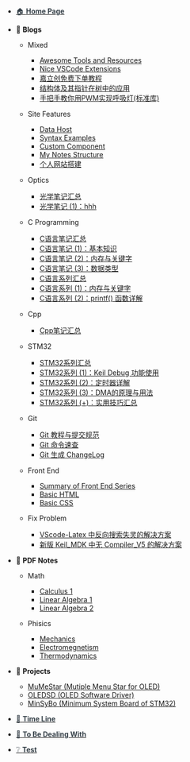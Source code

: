 - [<span style="color:rgb(54,65,73);">🏠 **Home Page**</span>](/README.md)


- 📓 **Blogs**
  - Mixed
    - [Awesome Tools and Resources](Blogs\Mixed\Awesome%20Tools%20and%20Resources.md)
    - [Nice VSCode Extensions](Blogs\Mixed\Nice%20VSCode%20Extenstions.md)
    - [嘉立创免费下单教程](Blogs\Mixed\嘉立创免费下单教程.md)
    - [结构体及其指针在树中的应用](Blogs\Mixed\结构体及其指针在树中的应用.md)
    - [手把手教你用PWM实现呼吸灯(标准库)](Blogs\Mixed\手把手教你用PWM实现呼吸灯(标准库).md)
  - Site Features
    - [Data Host](Blogs\SiteFeatures\Data%20Host.md)
    - [Syntax Examples](Blogs\SiteFeatures\Syntax%20Examples.md)
    - [Custom Component](Blogs\SiteFeatures\Custom%20Component.md)
    - [My Notes Structure](Blogs\SiteFeatures\My%20Notes%20Structure.md)
    - [个人网站搭建](Blogs\SiteFeatures\个人网站搭建.md)

  - Optics
    - [光学笔记汇总](Blogs\Optics\光学笔记汇总.md)
    - [光学笔记 (1)：hhh](Blogs\Optics\光学笔记%20(1)：hhh.md)
  - C Programming
    - [C语言笔记汇总](Blogs/C/C语言笔记汇总.md)
    - [C语言笔记 (1)：基本知识](Blogs\C\C语言笔记%20(1)：基本知识.md)
    - [C语言笔记 (2)：内存与关键字](Blogs\C\C语言笔记%20(2)：内存与关键字.md)
    - [C语言笔记 (3)：数据类型](Blogs\C\C语言笔记%20(3)：数据类型.md)
    - [C语言系列汇总](Blogs/C/C语言系列汇总.md)
    - [C语言系列 (1)：内存与关键字](Blogs/C/C语言系列%20(1)：内存与关键字.md)
    - [C语言系列 (2)：printf() 函数详解](Blogs/C/C语言系列%20(2)：printf()%20函数详解.md)
  - Cpp
    - [Cpp笔记汇总](Blogs\Cpp\Cpp笔记汇总.md)
  - STM32
    - [STM32系列汇总](Blogs/STM32/STM32系列汇总.md)
    - [STM32系列 (1)：Keil Debug 功能使用](Blogs/STM32/STM32系列%20(1)：Keil%20Debug%20功能使用.md)
    - [STM32系列 (2)：定时器详解](Blogs\STM32\STM32系列%20(2)：定时器详解.md)
    - [STM32系列 (3)：DMA的原理与用法](Blogs/STM32/STM32系列%20(3)：DMA的原理与用法.md)
    - [STM32系列 (+)：实用技巧汇总](Blogs\STM32\STM32系列%20(+)：实用技巧汇总.md)
  - Git
    - [Git 教程与提交规范](Blogs/Git/Git教程与提交规范.md)
    - [Git 命令速查](Blogs\Git\Git命令速查.md)
    - [Git 生成 ChangeLog](Blogs\Git\Git生成ChangeLog.md)
  - Front End
    - [Summary of Front End Series](Blogs\FrontEnd\Summary%20of%20Front%20End%20Series.md)
    - [Basic HTML](Blogs\FrontEnd\Basic%20HTML.md)
    - [Basic CSS](Blogs\FrontEnd\Basic%20CSS.md)
  - Fix Problem
    - [VScode-Latex 中反向搜索失灵的解决方案](Blogs/FixProblem/VScode-Latex中反向搜索失灵的解决方案.md)
    - [新版 Keil_MDK 中无 Compiler_V5 的解决方案](Blogs/FixProblem/新版keil_MDK中无compiler_v5的解决方案.md)

- 📖 **PDF Notes**
  - Math

    - [Calculus 1](Notes\Math\Calculus%201%20Notes.md)
    - [Linear Algebra 1](Notes\Math\Linear%20Algebra%201%20notes.md)
    - [Linear Algebra 2](Notes\Math\Linear%20Algebra%202%20notes.md)
  - Phisics
    - [Mechanics](Notes\Phisics\Mecanics%20notes.md)
    - [Electromegnetism](Notes\Phisics\Electromegnetism%20Notes.md)
    - [Thermodynamics](Notes\Phisics\Thermodynamics%20notes.md)


- 📝 **Projects**
  - [MuMeStar (Mutiple Menu Star for OLED)](Projects\MuMeStar%20(Mutiple%20Menu%20Star%20for%20OLED)%20详解.md)
  - [OLEDSD (OLED Software Driver)](Projects\OLEDSD%20(OLED%20Software%20Driver).md)
  - [MinSyBo (Minimum System Board of STM32)](Projects\MinSyBo%20(Minimum%20System%20Board%20of%20STM32)%20详解.md)

- [<span style="color:rgb(54,65,73);">📃 **Time Line**</span>](TimeLine.md)

- [<span style="color:rgb(54,65,73);">📰 **To Be Dealing With**</span>](ToBeDealingWith.md)
- [<span style="color:rgb(54,65,73);">❔ **Test**</span>](Test.md)


<!-- 🔗 -->